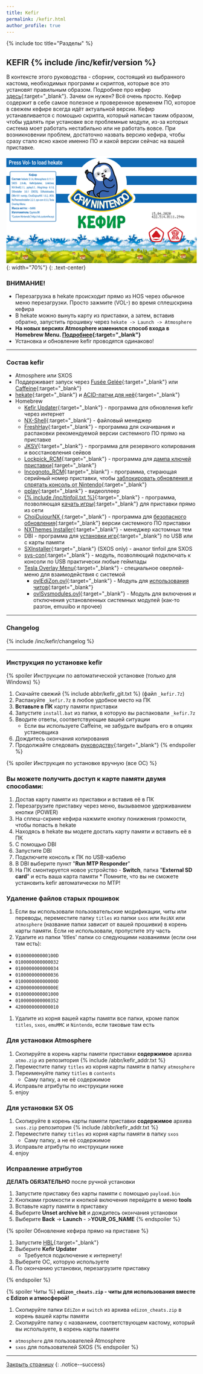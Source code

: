 ```yaml
---
title: Kefir
permalink: /kefir.html
author_profile: true
---
```

{% include toc title="Разделы" %}

## KEFIR {% include /inc/kefir/version %}

<!--В данный момент всем, у кого прошивка 9.0.1 или ниже рекомендуется использовать [последний релизный кефир](https://github.com/rashevskyv/switch/releases/tag/332){:target="_blank"}. [Кефир 400](https://github.com/rashevskyv/switch/releases){:target="_blank"} предназначен в первую очередь для тех, кто установил себе 9.1.0! Покуда версия пре-релизная, её можно установить только вручную!-->

В контексте этого руководства - сборник, состоящий из выбранного кастома, необходимых программ и скриптов, которые все это установят правильным образом. Подробнее про кефир [здесь](https://vk.com/@switchopen-sostav-kefirachast-pervaya-obschaya-informaciya-o-sostave){:target="_blank"}. Зачем он нужен? Всё очень просто. Кефир содержит в себе самое полезное и проверенное временем ПО, которое в свежем кефире всегда идёт актуальной версии. Кефир устанавливается с помощью скрипта, который написан таким образом, чтобы удалять при установке все проблемные модули, из-за которых система моет работать нестабильно или не работать вовсе. При возникновении проблем, достаточно назвать версию кефира, чтобы сразу стало ясно какое именно ПО и какой версии сейчас на вашей приставке. 

![kefir](/images/kefir.png){: width="70%"}
{: .text-center}

### **ВНИМАНИЕ!**
  * Перезагрузка в hekate происходит прямо из HOS через обычное меню перезагрузки. Просто зажмите (VOL-) во время сплешскрина кефира
  * В hekate можно вынуть карту из приставки, а затем, вставив обратно, запустить прошивку через `hekate -> Launch -> Atmosphere`
  * **На новых версиях Atmosphere изменился способ входа в Homebrew Menu. [Подробнее](hbl){:target="_blank"}**
  * Установка и обновление kefir проводятся одинаково!

____

### Состав kefir 
    
* Atmosphere или SXOS
* Поддерживает запуск через [Fusée Gelée](fusee-gelee){:target="_blank"} или [Caffeine](caffeine){:target="_blank"}
* [hekate](https://github.com/CTCaer/hekate/releases/latest){:target="_blank"} и [ACID-патчи для неё](https://github.com/Joonie86/hekate/releases/latest){:target="_blank"}
* Homebrew 
  * [Kefir Updater](https://github.com/rashevskyv/kefir-updater/releases){:target="_blank"} - программа для обновления kefir через интернет
  * [NX-Shell](https://github.com/joel16/NX-Shell/releases/latest){:target="_blank"} - файловый менеджер
  * [FreshHay](https://github.com/devgru/FreshHay/releases){:target="_blank"} - программа для скачивания и распаковки рекомендуемой версии системного ПО прямо на приставке
  * [JKSV](https://github.com/J-D-K/JKSV/releases){:target="_blank"} - программа для резервного копирования и восстановления сейвов
  * [Lockpick_RCM](https://github.com/shchmue/Lockpick_RCM/releases/latest){:target="_blank"} - программа для [дампа ключей приставки](backup-nand#часть-iii---дампим-ключи){:target="_blank"}
  * [Incognoto_RCM](https://github.com/jimzrt/Incognito_RCM/releases){:target="_blank"} - программа, стирающая серийный номер приставки, чтобы [заблокировать обновления и спрятать консоль от Nintendo](https://switch.customfw.xyz/block-update){:target="_blank"}
  * [pplay](https://github.com/Cpasjuste/pplay/releases/latest){:target="_blank"} - видеоплеер 
  * [{% include /inc/tinfoil.txt %}](https://discord.gg/qxdYtrJ){:target="_blank"} - программа, позволяющая [качать игры](tinfoil){:target="_blank"} для приставки прямо из сети 
  * [ChoiDujourNX ](https://switchtools.sshnuke.net/){:target="_blank"} - программа для [безопасного обновления](update-to-latest){:target="_blank"} версии системного ПО приставки
  * [NXThemes Installer](https://github.com/exelix11/SwitchThemeInjector/releases/latest){:target="_blank"} - менеджер кастомных тем 
  * DBI - программа для [установки игр](games){:target="_blank"} по USB или с карты памяти
  * [SXInstaller](https://sx.xecuter.com/){:target="_blank"} (SXOS only) - аналог tinfoil для SXOS
  * [sys-con](https://github.com/cathery/sys-con/releases/latest){:target="_blank"} - модуль, позволяющий подключать к консоли по USB практически любые геймпады
  * [Tesla Overlay Menu](https://gbatemp.net/threads/tesla-the-nintendo-switch-overlay-menu.557362/){:target="_blank"} - специальное оверлей-меню для взаимодействия с системой
    - [ovlEdiZon.ovl](https://gbatemp.net/threads/tesla-the-nintendo-switch-overlay-menu.557362/){:target="_blank"} - Модуль для [использования читов](cheats){:target="_blank"}
    - [ovlSysmodules.ovl](https://github.com/WerWolv/ovl-sysmodules/releases){:target="_blank"} - Модуль для включения и отключения установленных системных модулей (как-то разгон, emuuibo и прочее)

____

### Changelog

{% include /inc/kefir/changelog %}

____

### Инструкция по установке kefir 
{% spoiler Инструкции по автоматической установке (только для Windows) %}

1. Скачайте свежий {% include abbr/kefir_git.txt %} (файл `_kefir.7z`)
1. Распакуйте `_kefir.7z` в любое удобное место на ПК
1. **Вставьте в ПК** карту памяти приставки
1. Запустите `install.bat` из папки, в которую вы распаковали `_kefir.7z`
1. Вводите ответы, соответствующие вашей ситуации
    * Если вы используете Caffeine, не забудьте выбрать его в опциях установщика
1. Дождитесь окончания копирования
1. Продолжайте следовать [руководству](http://switch.customfw.xyz){:target="_blank"}
{% endspoiler %}

{% spoiler Инструкция по установке вручную (все ОС) %}

### Вы можете получить доступ к карте памяти двумя способами: 

1. Достав карту памяти из приставки и вставив её в ПК
  1. Перезагрузите приставку через меню, вызываемое удерживанием кнопки (POWER) 
  1. На сплеш-скрине кефира нажмите кнопку понижения громкости, чтобы попасть в hekate 
  1. Находясь в hekate вы модете достать карту памяти и вставить её в ПК
1. С помощью DBI 
  1. Запустите DBI 
  1. Подключите консоль к ПК по USB-кабелю 
  1. В DBI выберите пункт "**Run MTP Responder**"
  1. На ПК смонтируется новое устройство - **Switch**, папка "**External SD card**" и есть ваша карта памяти 
    * Помните, что вы не сможете установить kefir автоматически по MTP!

### Удаление файлов старых прошивок

1. Если вы использовали пользовательские модификации, читы или переводы, переместите папку `titles` из папки `sxos` или `ReiNX` или `atmosphere` (название папки зависит от вашей прошивки) в корень карты памяти. Если не использовали, пропустите эту часть
1. Удалите из папки 'titles' папки со следующими названиями (если они там есть): 
  * `010000000000100D`
  * `0100000000000032`
  * `0100000000000034`
  * `0100000000000036`
  * `010000000000000D`
  * `420000000000000E`
  * `0100000000001000`
  * `0100000000000352`
  * `4200000000000010`
1. Удалите из корня вашей карты памяти все папки, кроме папок `titles`, `sxos`, `emuMMC` и `Nintendo`, если таковые там есть

### Для установки Atmosphere

1. Скопируйте в корень карты памяти приставки **содержимое** архива `atmo.zip` из репозитория {% include /abbr/kefir_addr.txt %}
1. Переместите папку `titles` из корня карты памяти в папку `atmosphere`
1. Переименуйте папку `titles` в `contents`
   * Саму папку, а не её содержимое
1. Исправьте атрибуты по инструкции ниже 
1. enjoy

### Для установки SX OS

1. Скопируйте в корень карты памяти приставки **содержимое** архива `sxos.zip` репозитория {% include /abbr/kefir_addr.txt %}
1. Переместите папку `titles` из корня карты памяти в папку `sxos`
   * Саму папку, а не её содержимое
1. Исправьте атрибуты по инструкции ниже 
1. enjoy

### Исправление атрибутов 

**ДЕЛАТЬ ОБЯЗАТЕЛЬНО** после ручной установки

1. Запустите приставку без карты памяти с помощью `payload.bin`
1. Кнопками громкости и кнопкой включения перейдите в меню **tools**
1. Вставьте карту памяти в приставку
1. Выберите **Unset archive bit** и дождитесь окончания установки 
1. Выберите **Back** -> **Launch** - >**YOUR_OS_NAME**
{% endspoiler %}

{% spoiler Обновление кефира прямо на приставке %}

1. Запустите [HBL](hbl){:target="_blank"}
1. Выберите **Kefir Updater**
    * Требуется подключение к интернету!
1. Выберите ОС, которую используете
1. По окончанию установки, перезагрузите приставку

{% endspoiler %}


{% spoiler Читы %}
**`edizon_cheats.zip` - читы для использования вместе с Edizon и атмосферой!**

1. Скопируйте папки `EdiZon` и `switch` из архива `edizon_cheats.zip` в корень вашей карты памяти
1. Скопируйте папку с названием, соответствующем кастому, который вы используете, в корень карты памяти
  * `atmosphere` для пользователей Atmosphere 
  * `sxos` для пользователей SXOS
{% endspoiler %}

___

[Закрыть страницу](javascript:window.close();)
{: .notice--success}